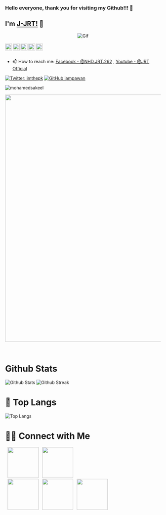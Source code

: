 ### Hello everyone, thank you for visiting my Github!!! 👋

## I'm [J-JRT!](https://www.facebook.com/NHD.JRT.262) 👋


<p align="center">
    <img align="center" alt="Gif" src="https://1.bp.blogspot.com/-kMPsROpYPf8/YE3i8b9LiRI/AAAAAAABNEI/XNWvm8oz-QA0dqv0hMnTvxtF1l8WAcwjACLcBGAsYHQ/w360-h640/Satoru%2BGojo%2Blive%2Bwallpaper%2B2.gif" />
</br>
</br>
<a href="https://twitter.com/JrtOffcial">
  <img align="left" alt="Pawan's Twitter" width="22px" src="https://cdn.jsdelivr.net/npm/simple-icons@v3/icons/twitter.svg"/>
</a>
<a href="https://github.com/J-JRt">
  <img align="left" alt="Pawan's Github" width="22px" src="https://cdn.jsdelivr.net/npm/simple-icons@v3/icons/github.svg" />
</a>
<a href="https://instagram.com/hd.jrt.">
  <img align="left" alt="Pawan's Instagram" width="22px" src="https://cdn.jsdelivr.net/npm/simple-icons@v3/icons/instagram.svg" />
</a>
<a href="https://www.facebook.com/NHD.JRT.262">
  <img align="left" alt="Pawan's Facebook" width="22px" src="https://cdn.jsdelivr.net/npm/simple-icons@v3/icons/facebook.svg" />
</a>
<a href="https://www.youtube.com/channel/UCNK_WugSVHOSAIPKr2epEOQ">
  <img align="left" alt="Pawan's Youtube" width="22px" src="https://cdn.jsdelivr.net/npm/simple-icons@v3/icons/youtube.svg" />
</a>

<br/>
<br/>

- 📫 How to reach me: [Facebook - @NHD.JRT.262](https://www.facebook.com/NHD.JRT.262) , [Youtube - @JRT Official](https://www.youtube.com/channel/UCNK_WugSVHOSAIPKr2epEOQ)

[![Twitter: imthepk](https://img.shields.io/twitter/follow/JrtOffcial?style=social)](https://twitter.com/JrtOffcial)
[![GitHub iampawan](https://img.shields.io/github/followers/J-JRT?label=follow&style=social)](https://github.com/J-JRT)

<p align="left"> <img src="https://komarev.com/ghpvc/?username=mohamedsakeel&label=Profile%20views&color=0e75b6&style=flat" alt="mohamedsakeel" /> </p>
<img width=800 src="https://github-profile-trophy.vercel.app/?username=J-JRT&column=8&theme=gruvbox&no-frame=true"/></a> 
</p>
<br>

# Github Stats

<img src="https://github-readme-stats.vercel.app/api?username=J-JRT&include_all_commits=true&count_private=true&show_icons=true&custom_title=J-JRT&line_height=20&title_color=7A7ADB&icon_color=2234AE&text_color=D3D3D3&bg_color=0,000000,130F40" alt = "Github Stats" >
<img src="http://github-readme-streak-stats.herokuapp.com/?user=J-JRT&theme=neon-palenight" alt = "Github Streak" >

# 📖 Top Langs

![Top Langs](https://github-readme-stats.vercel.app/api/top-langs/?username=J-JRT&text_color=daf7dc&bg_color=151515)
# 🤝🏻 Connect with Me
<p align="center">
  
&nbsp; <a href="https://www.instagram.com/hd.jrt.2k3" target="_blank" rel="noopener noreferrer"><img src="https://img.icons8.com/plasticine/100/000000/instagram-new.png" width="100" /></a> 
&nbsp; <a href="https://www.tiktok.com/@hd.jrt03?" target="_blank" rel="noopener noreferrer"><img src="https://img.icons8.com/color/search" width="100" /></a>    
&nbsp; <a href="https://github.com/J-JRT" target="_blank" rel="noopener noreferrer"><img src="https://img.icons8.com/plasticine/100/000000/github.png" width="100" /></a>
&nbsp; <a href="https://www.facebook.com/NHD.JRT.262" target="_blank" rel="noopener noreferrer"><img src="https://img.icons8.com/plasticine/100/000000/facebook.png"  width="100" /></a>
&nbsp; <a href="mailto:lehonguyen2k3@gmail.com" target="_blank" rel="noopener noreferrer"><img src="https://img.icons8.com/plasticine/100/000000/gmail.png"  width="100" /></a>
</p>

